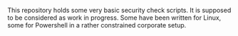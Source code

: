 This repository holds some very basic security check scripts. It is
supposed to be considered as work in progress. Some have been written
for Linux, some for Powershell in a rather constrained corporate
setup.
